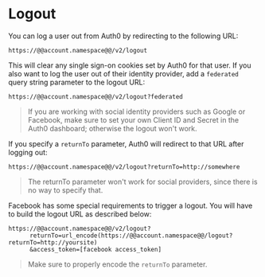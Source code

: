 # Logout

You can log a user out from Auth0 by redirecting to the following URL:

    https://@@account.namespace@@/v2/logout

This will clear any single sign-on cookies set by Auth0 for that user.
If you also want to log the user out of their identity provider, add a `federated` query string parameter to the logout URL:

    https://@@account.namespace@@/v2/logout?federated

> If you are working with social identity providers such as Google or Facebook, make sure to set your own Client ID and Secret in the Auth0 dashboard; otherwise the logout won't work.

If you specify a `returnTo` parameter, Auth0 will redirect to that URL after logging out:

    https://@@account.namespace@@/v2/logout?returnTo=http://somewhere

> The returnTo parameter won't work for social providers, since there is no way to specify that.

Facebook has some special requirements to trigger a logout. You will have to build the logout URL as described below:

    https://@@account.namespace@@/v2/logout?
          returnTo=url_encode(https://@@account.namespace@@/logout?returnTo=http://yoursite)
          &access_token=[facebook access_token]

> Make sure to properly encode the `returnTo` parameter.
